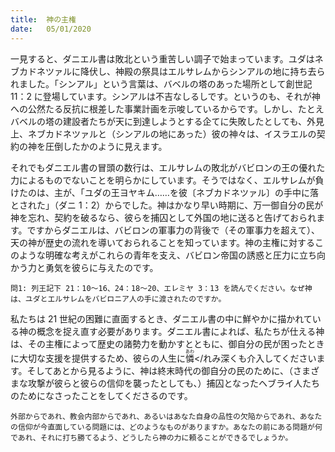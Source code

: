 ```yaml
---
title:  神の主権
date:   05/01/2020
---
```


一見すると、ダニエル書は敗北という重苦しい調子で始まっています。ユダはネブカドネツァルに降伏し、神殿の祭具はエルサレムからシンアルの地に持ち去られました。「シンアル」という言葉は、バベルの塔のあった場所として創世記 11：2 に登場しています。シンアルは不吉なしるしです。というのも、それが神への公然たる反抗に根差した事業計画を示唆しているからです。しかし、たとえバベルの塔の建設者たちが天に到達しようとする企てに失敗したとしても、外見上、ネブカドネツァルと（シンアルの地にあった）彼の神々は、イスラエルの契約の神を圧倒したかのように見えます。

それでもダニエル書の冒頭の数行は、エルサレムの敗北がバビロンの王の優れた力によるものでないことを明らかにしています。そうではなく、エルサレムが負けたのは、主が、「ユダの王ヨヤキム……を彼〔ネブカドネツァル〕の手中に落とされた」（ダニ 1：2）からでした。神はかなり早い時期に、万一御自分の民が神を忘れ、契約を破るなら、彼らを捕囚として外国の地に送ると告げておられます。ですからダニエルは、バビロンの軍事力の背後で（その軍事力を超えて）、天の神が歴史の流れを導いておられることを知っています。神の主権に対するこのような明確な考えがこれらの青年を支え、バビロン帝国の誘惑と圧力に立ち向かう力と勇気を彼らに与えたのです。

`問1: 列王記下 21：10～16、24：18～20、エレミヤ 3：13 を読んでください。なぜ神は、ユダとエルサレムをバビロニア人の手に渡されたのですか。`

私たちは 21 世紀の困難に直面するとき、ダニエル書の中に鮮やかに描かれている神の概念を捉え直す必要があります。ダニエル書によれば、私たちが仕える神は、その主権によって歴史の諸勢力を動かすとともに、御自分の民が困ったときに大切な支援を提供するため、彼らの人生に<ruby>憐<rt>あわ</rt></れみ深くも介入してくださいます。そしてあとから見るように、神は終末時代の御自分の民のために、（さまざまな攻撃が彼らと彼らの信仰を襲ったとしても、）捕囚となったヘブライ人たちのためになさったことをしてくださるのです。

`外部からであれ、教会内部からであれ、あるいはあなた自身の品性の欠陥からであれ、あなたの信仰が今直面している問題には、どのようなものがありますか。あなたの前にある問題が何であれ、それに打ち勝てるよう、どうしたら神の力に頼ることができるでしょうか。`